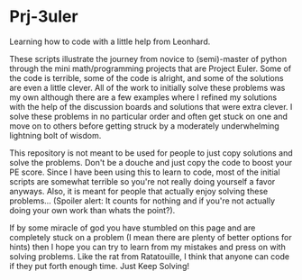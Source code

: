# Prj-3uler
Learning how to code with a little help from Leonhard.

These scripts illustrate the journey from novice to (semi)-master of python through the mini math/programming projects that are Project Euler.  Some of the code is terrible, some of the code is alright, and some of the solutions are even a little clever.  All of the work to initially solve these problems was my own although there are a few examples where I refined my solutions with the help of the discussion boards and solutions that were extra clever.  I solve these problems in no particular order and often get stuck on one and move on to others before getting struck by a moderately underwhelming lightning bolt of wisdom. 


This repository is not meant to be used for people to just copy solutions and solve the problems. Don't be a douche and just copy the code to boost your PE score. Since I have been using this to learn to code, most of the initial scripts are somewhat terrible so you're not really doing yourself a favor anyways. Also, it is meant for people that actually enjoy solving these problems... (Spoiler alert: It counts for nothing and if you're not actually doing your own work than whats the point?).  

If by some miracle of god you have stumbled on this page and are completely stuck on a problem (I mean there are plenty of better options for hints) then I hope you can try to learn from my mistakes and press on with solving problems.  Like the rat from Ratatouille, I think that anyone can code if they put forth enough time.  Just Keep Solving!

